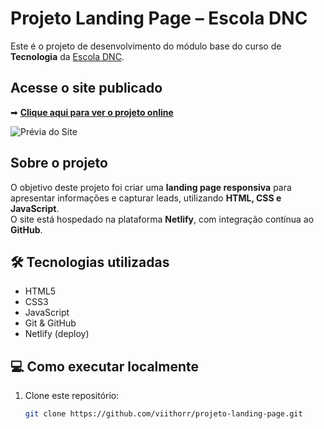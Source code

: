 #  Projeto Landing Page – Escola DNC

Este é o projeto de desenvolvimento do módulo base do curso de **Tecnologia** da [Escola DNC](https://www.escoladnc.com.br).

##  Acesse o site publicado
➡ **[Clique aqui para ver o projeto online](https://landingpageescolaadnc.netlify.app/)**

![Prévia do Site](https://i.ibb.co/YXy2Q8k/preview.png)

##  Sobre o projeto
O objetivo deste projeto foi criar uma **landing page responsiva** para apresentar informações e capturar leads, utilizando **HTML, CSS e JavaScript**.  
O site está hospedado na plataforma **Netlify**, com integração contínua ao **GitHub**.

## 🛠 Tecnologias utilizadas
- HTML5  
- CSS3  
- JavaScript  
- Git & GitHub  
- Netlify (deploy)

## 💻 Como executar localmente
1. Clone este repositório:
   ```bash
   git clone https://github.com/viithorr/projeto-landing-page.git
